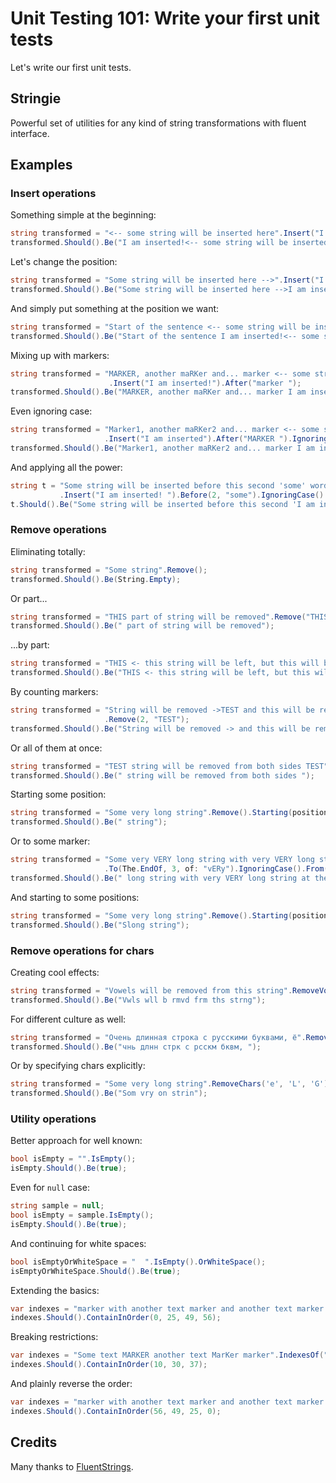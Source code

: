 # Unit Testing 101: Write your first unit tests

Let's write our first unit tests.

## Stringie

Powerful set of utilities for any kind of string transformations with fluent interface.

## Examples

### Insert operations

Something simple at the beginning:

```csharp
string transformed = "<-- some string will be inserted here".Insert("I am inserted!");
transformed.Should().Be("I am inserted!<-- some string will be inserted here");
```

Let's change the position:

```csharp
string transformed = "Some string will be inserted here -->".Insert("I am inserted!").To(The.End);
transformed.Should().Be("Some string will be inserted here -->I am inserted!");
```

And simply put something at the position we want:

```csharp
string transformed = "Start of the sentence <-- some string will be inserted here".Insert("I am inserted!").At(22);
transformed.Should().Be("Start of the sentence I am inserted!<-- some string will be inserted here");
```

Mixing up with markers:

```csharp
string transformed = "MARKER, another maRKer and... marker <-- some string will be inserted here"
                      .Insert("I am inserted!").After("marker ");
transformed.Should().Be("MARKER, another maRKer and... marker I am inserted!<-- some string will be inserted here");
```

Even ignoring case:

```csharp
string transformed = "Marker1, another maRKer2 and... marker <-- some string will be inserted here"
                     .Insert("I am inserted").After("MARKER ").IgnoringCase();
transformed.Should().Be("Marker1, another maRKer2 and... marker I am inserted<-- some string will be inserted here");
```

And applying all the power:

```csharp
string t = "Some string will be inserted before this second 'some' word, but not before this 'some'"
           .Insert("I am inserted! ").Before(2, "some").IgnoringCase().From(The.Beginning);
t.Should().Be("Some string will be inserted before this second 'I am inserted! some' word, but not before this 'some'");
```

### Remove operations

Eliminating totally:

```csharp
string transformed = "Some string".Remove();
transformed.Should().Be(String.Empty);
```

Or part...

```csharp
string transformed = "THIS part of string will be removed".Remove("THIS");
transformed.Should().Be(" part of string will be removed");
```

...by part:

```csharp
string transformed = "THIS <- this string will be left, but this will be removed -> THIS".Remove("THIS").From(The.End);
transformed.Should().Be("THIS <- this string will be left, but this will be removed -> ");
```

By counting markers:

```csharp
string transformed = "String will be removed ->TEST and this will be removed also ->TEST, except this ->TEST"
                     .Remove(2, "TEST");
transformed.Should().Be("String will be removed -> and this will be removed also ->, except this ->TEST");
```

Or all of them at once:

```csharp
string transformed = "TEST string will be removed from both sides TEST".RemoveAll("tESt").IgnoringCase();
transformed.Should().Be(" string will be removed from both sides ");
```

Starting some position:

```csharp
string transformed = "Some very long string".Remove().Starting(position: 7).From(The.End);
transformed.Should().Be(" string");
```

Or to some marker:

```csharp
string transformed = "Some very VERY long string with very VERY long string at the end".Remove()
                     .To(The.EndOf, 3, of: "vERy").IgnoringCase().From(The.End);
transformed.Should().Be(" long string with very VERY long string at the end");
```

And starting to some positions:

```csharp
string transformed = "Some very long string".Remove().Starting(position: 9).To(position: 0);
transformed.Should().Be("Slong string");
```

### Remove operations for chars

Creating cool effects:

```csharp
string transformed = "Vowels will be removed from this string".RemoveVowels();
transformed.Should().Be("Vwls wll b rmvd frm ths strng");
```

For different culture as well:

```csharp
string transformed = "Очень длинная строка с русскими буквами, ё".RemoveVowels().For("ru");
transformed.Should().Be("чнь длнн стрк с рсскм бквм, ");
```

Or by specifying chars explicitly:

```csharp
string transformed = "Some very long string".RemoveChars('e', 'L', 'G').IgnoringCase();
transformed.Should().Be("Som vry on strin");
```

### Utility operations

Better approach for well known:

```csharp
bool isEmpty = "".IsEmpty();
isEmpty.Should().Be(true);
```

Even for `null` case:

```csharp
string sample = null;
bool isEmpty = sample.IsEmpty();
isEmpty.Should().Be(true);
```

And continuing for white spaces:

```csharp
bool isEmptyOrWhiteSpace = "  ".IsEmpty().OrWhiteSpace();
isEmptyOrWhiteSpace.Should().Be(true);
```

Extending the basics:

```csharp
var indexes = "marker with another text marker and another text marker marker".IndexesOf("marker");
indexes.Should().ContainInOrder(0, 25, 49, 56);
```

Breaking restrictions:

```csharp
var indexes = "Some text MARKER another text MarKer marker".IndexesOf("mArkEr").IgnoringCase();
indexes.Should().ContainInOrder(10, 30, 37);
```

And plainly reverse the order:

```csharp
var indexes = "marker with another text marker and another text marker marker".IndexesOf("marker").From(The.End);
indexes.Should().ContainInOrder(56, 49, 25, 0);
```

## Credits

Many thanks to [FluentStrings](https://github.com/MSayfullin/FluentStrings).
